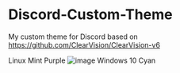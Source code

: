 # Discord-Custom-Theme
My custom theme for Discord based on https://github.com/ClearVision/ClearVision-v6

Linux Mint Purple
![image](https://user-images.githubusercontent.com/71936968/204151585-096cebca-47ab-421c-a28b-d7d7fb4a3315.png)
Windows 10 Cyan
